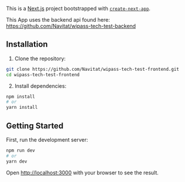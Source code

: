 This is a [Next.js](https://nextjs.org) project bootstrapped with [`create-next-app`](https://github.com/vercel/next.js/tree/canary/packages/create-next-app).

This App uses the backend api found here: https://github.com/Navitat/wipass-tech-test-backend

## Installation

1. Clone the repository:

```bash
git clone https://github.com/Navitat/wipass-tech-test-frontend.git
cd wipass-tech-test-frontend
```

2. Install dependencies:

```bash
npm install
# or
yarn install
```

## Getting Started

First, run the development server:

```bash
npm run dev
# or
yarn dev
```

Open [http://localhost:3000](http://localhost:3000) with your browser to see the result.
